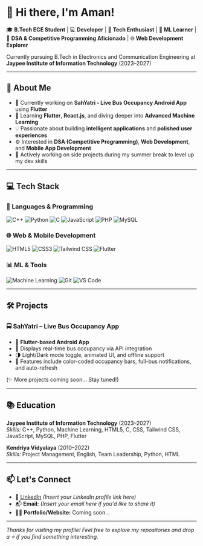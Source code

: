 # 👋 Hi there, I'm Aman!

🎓 **B.Tech ECE Student** | 💻 **Developer** | 🚀 **Tech Enthusiast** | 🧠 **ML Learner** | 🧩 **DSA & Competitive Programming Aficionado** | 🌐 **Web Development Explorer**

Currently pursuing B.Tech in Electronics and Communication Engineering at **Jaypee Institute of Information Technology** (2023–2027)

---

## 🧠 About Me

- 🔭 Currently working on **SahYatri - Live Bus Occupancy Android App** using **Flutter**
- 🌱 Learning **Flutter**, **React.js**, and diving deeper into **Advanced Machine Learning**
- 💡 Passionate about building **intelligent applications** and **polished user experiences**
- ⚙️ Interested in **DSA (Competitive Programming)**, **Web Development**, and **Mobile App Development**
- 🎯 Actively working on side projects during my summer break to level up my dev skills

---

## 💻 Tech Stack

### 🚀 Languages & Programming
![C++](https://img.shields.io/badge/C++-00599C?style=flat&logo=c%2B%2B&logoColor=white)
![Python](https://img.shields.io/badge/Python-3776AB?style=flat&logo=python&logoColor=white)
![C](https://img.shields.io/badge/C-00599C?style=flat&logo=c&logoColor=white)
![JavaScript](https://img.shields.io/badge/JavaScript-F7DF1E?style=flat&logo=javascript&logoColor=black)
![PHP](https://img.shields.io/badge/PHP-777BB4?style=flat&logo=php&logoColor=white)
![MySQL](https://img.shields.io/badge/MySQL-4479A1?style=flat&logo=mysql&logoColor=white)

### 🌐 Web & Mobile Development
![HTML5](https://img.shields.io/badge/HTML5-E34F26?style=flat&logo=html5&logoColor=white)
![CSS3](https://img.shields.io/badge/CSS3-1572B6?style=flat&logo=css3&logoColor=white)
![Tailwind CSS](https://img.shields.io/badge/Tailwind_CSS-38B2AC?style=flat&logo=tailwind-css&logoColor=white)
![Flutter](https://img.shields.io/badge/Flutter-02569B?style=flat&logo=flutter&logoColor=white)

### 📊 ML & Tools
![Machine Learning](https://img.shields.io/badge/-Machine%20Learning-brightgreen)
![Git](https://img.shields.io/badge/Git-F05032?style=flat&logo=git&logoColor=white)
![VS Code](https://img.shields.io/badge/VS%20Code-007ACC?style=flat&logo=visual-studio-code&logoColor=white)

---

## 🛠️ Projects

### 🚍 SahYatri – Live Bus Occupancy App
- 📱 **Flutter-based Android App**
- 🔄 Displays real-time bus occupancy via API integration
- 🌗 Light/Dark mode toggle, animated UI, and offline support
- 🧠 Features include color-coded occupancy bars, full-bus notifications, and auto-refresh

(✨ More projects coming soon... Stay tuned!)

---

## 📚 Education

**Jaypee Institute of Information Technology** (2023–2027)  
_Skills:_ C++, Python, Machine Learning, HTML5, C, CSS, Tailwind CSS, JavaScript, MySQL, PHP, Flutter

**Kendriya Vidyalaya** (2010–2022)  
_Skills:_ Project Management, English, Team Leadership, Python, HTML

---

## 📫 Let's Connect

- 🔗 [LinkedIn](https://www.linkedin.com/) *(Insert your LinkedIn profile link here)*
- 📬 **Email:** *(Insert your email here if you'd like to share it)*
- 🧑‍💻 **Portfolio/Website:** Coming soon...

---

_Thanks for visiting my profile! Feel free to explore my repositories and drop a ⭐ if you find something interesting._
